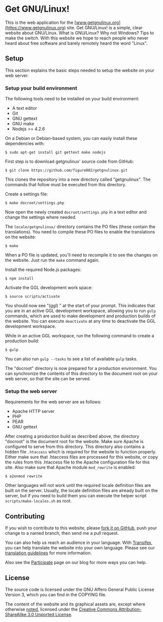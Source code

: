 # Get GNU/Linux!

This is the web application for the
[www.getgnulinux.org](https://www.getgnulinux.org) site. Get GNU/Linux! is a
simple, clear website about GNU/Linux. What is GNU/Linux? Why not Windows? Tips
to make the switch. With this website we hope to reach people who never heard
about free software and barely remotely heard the word "Linux".


## Setup

This section explains the basic steps needed to setup the website on your web
server.

### Setup your build environment

The following tools need to be installed on your build environment:
* A text editor
* Git
* GNU gettext
* GNU make
* Nodejs >= 4.2.6

On a Debian or Debian-based system, you can easily install these dependencies
with:

    $ sudo apt-get install git gettext make nodejs

First step is to download getgnulinux' source code from GitHub:

    $ git clone https://github.com/figure002/getgnulinux.git

This clones the repository into a new directory called "getgnulinux". The
commands that follow must be executed from this directory.

Create a settings file:

    $ make docroot/settings.php

Now open the newly created `docroot/settings.php` in a text editor and change
the settings where needed.

The `locale/getgnulinux/` directory contains the PO files (these contain the
translations). You need to compile these PO files to enable the translations on
the website:

    $ make

When a PO file is updated, you'll need to recompile it to see the changes on
the website. Just run the `make` command again.

Install the required Node.js packages:

    $ npm install

Activate the GGL development work space:

    $ source scripts/activate

You should now see "(ggl) " at the start of your prompt. This indicates that
you are in an active GGL development workspace, allowing you to run `gulp`
commands, which are used to make development and production builds of the
website. You can execute `deactivate` at any time to deactivate the GGL
development workspace.

While in an active GGL workspace, run the following command to create a
production build:

    $ gulp

You can also run `gulp --tasks` to see a list of available `gulp` tasks.

The "docroot" directory is now prepared for a production environment. You can
synchronize the contents of this directory to the document root on your web
server, so that the site can be served.


### Setup the web server

Requirements for the web server are as follows:
* Apache HTTP server
* PHP
* PEAR
* GNU gettext

After creating a production build as described above, the directory "docroot"
is the document root for the website. Make sure Apache is configured to serve
from this directory. This directory also contains a hidden file `.htaccess`
which is required for the website to function properly. Either make sure that
.htaccess files are processed for this website, or copy the rules from this
.htaccess file to the Apache configuration file for this site. Also make sure
that Apache module `mod_rewrite` is enabled:

    $ a2enmod rewrite

Other languages will not work until the required locale definition files are
built on the server. Usually, the locale definition files are already built on
the server, but if you need to build them you can execute the helper script
`scripts/make-locales.sh` as root.


## Contributing

If you wish to contribute to this website, please [fork it on
GitHub](https://github.com/figure002/getgnulinux), push your change to a named
branch, then send me a pull request.

You can also help us reach an audience in your language. With
[Transifex](https://www.transifex.com/serrano/getgnulinux/), you can help
translate the website into your own language. Please see our [translation
guidelines](https://blog.getgnulinux.org/participate/translation/) for more
information.

Also see the [Participate](https://blog.getgnulinux.org/participate/) page on
our blog for more ways you can help.


## License

The source code is licensed under the GNU Affero General Public License Version
3, which you can find in the COPYING file.

The content of the website and its graphical assets are, except where otherwise
[noted](https://www.getgnulinux.org/legal/), licensed under the [Creative
Commons Attribution-ShareAlike 3.0 Unported
License](https://creativecommons.org/licenses/by-sa/3.0/).
